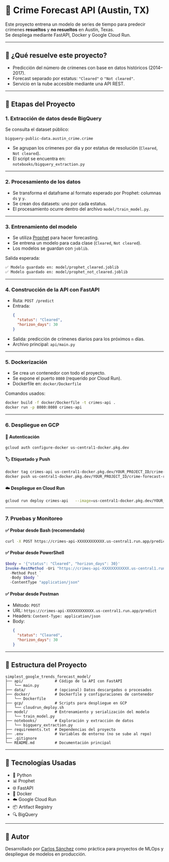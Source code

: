 # 🚨 Crime Forecast API (Austin, TX)

Este proyecto entrena un modelo de series de tiempo para predecir crímenes **resueltos** y **no resueltos** en Austin, Texas.  
Se despliega mediante FastAPI, Docker y Google Cloud Run.

---

## 🧠 ¿Qué resuelve este proyecto?

- Predicción del número de crímenes con base en datos históricos (2014–2017).
- Forecast separado por estatus: `"Cleared"` o `"Not cleared"`.
- Servicio en la nube accesible mediante una API REST.

---

## 🧭 Etapas del Proyecto

### 1. Extracción de datos desde BigQuery

Se consulta el dataset público:

```
bigquery-public-data.austin_crime.crime
```

- Se agrupan los crímenes por día y por estatus de resolución (`Cleared`, `Not cleared`).
- El script se encuentra en:  
  `notebooks/bigquery_extraction.py`

---

### 2. Procesamiento de los datos

- Se transforma el dataframe al formato esperado por Prophet: columnas `ds` y `y`.
- Se crean dos datasets: uno por cada estatus.
- El procesamiento ocurre dentro del archivo `model/train_model.py`.

---

### 3. Entrenamiento del modelo

- Se utiliza [Prophet](https://facebook.github.io/prophet/) para hacer forecasting.
- Se entrena un modelo para cada clase (`Cleared`, `Not cleared`).
- Los modelos se guardan con `joblib`.

Salida esperada:
```bash
✅ Modelo guardado en: model/prophet_cleared.joblib
✅ Modelo guardado en: model/prophet_not_cleared.joblib
```

---

### 4. Construcción de la API con FastAPI

- Ruta: `POST /predict`
- Entrada:
  ```json
  {
    "status": "Cleared",
    "horizon_days": 30
  }
  ```
- Salida: predicción de crímenes diarios para los próximos `n` días.
- Archivo principal: `api/main.py`

---

### 5. Dockerización

- Se crea un contenedor con todo el proyecto.
- Se expone el puerto `8080` (requerido por Cloud Run).
- Dockerfile en: `docker/Dockerfile`

Comandos usados:
```bash
docker build -f docker/Dockerfile -t crimes-api .
docker run -p 8080:8080 crimes-api
```

---

### 6. Despliegue en GCP

#### 🔐 Autenticación
```bash
gcloud auth configure-docker us-central1-docker.pkg.dev
```

#### 🏷️ Etiquetado y Push
```bash
docker tag crimes-api us-central1-docker.pkg.dev/YOUR_PROJECT_ID/crime-forecast-repo/crimes-api
docker push us-central1-docker.pkg.dev/YOUR_PROJECT_ID/crime-forecast-repo/crimes-api
```

#### ☁️ Despliegue en Cloud Run
```bash
gcloud run deploy crimes-api   --image=us-central1-docker.pkg.dev/YOUR_PROJECT_ID/crime-forecast-repo/crimes-api   --platform=managed   --region=us-central1   --allow-unauthenticated   --port=8080
```

---

### 7. Pruebas y Monitoreo

#### ✅ Probar desde Bash (recomendado)

```bash
curl -X POST https://crimes-api-XXXXXXXXXXXX.us-central1.run.app/predict   -H "Content-Type: application/json"   -d '{"status": "Cleared", "horizon_days": 30}'
```

#### ✅ Probar desde PowerShell

```powershell
$body = '{"status": "Cleared", "horizon_days": 30}'
Invoke-RestMethod -Uri "https://crimes-api-XXXXXXXXXXXX.us-central1.run.app/predict" `
  -Method Post `
  -Body $body `
  -ContentType "application/json"
```

#### ✅ Probar desde Postman

- Método: `POST`
- URL: `https://crimes-api-XXXXXXXXXXXX.us-central1.run.app/predict`
- Headers: `Content-Type: application/json`
- Body:
  ```json
  {
    "status": "Cleared",
    "horizon_days": 30
  }
  ```

---

## 📁 Estructura del Proyecto

```
simplest_google_trends_forecast_model/
├── api/              # Código de la API con FastAPI
│   └── main.py
├── data/             # (opcional) Datos descargados o procesados
├── docker/           # Dockerfile y configuraciones de contenedor
│   └── Dockerfile
├── gcp/              # Scripts para despliegue en GCP
│   └── cloudrun_deploy.sh
├── model/            # Entrenamiento y serialización del modelo
│   └── train_model.py
├── notebooks/        # Exploración y extracción de datos
│   └── bigquery_extraction.py
├── requirements.txt  # Dependencias del proyecto
├── .env              # Variables de entorno (no se sube al repo)
├── .gitignore
└── README.md         # Documentación principal
```

---

## 🚀 Tecnologías Usadas

- 🐍 Python
- 📊 Prophet
- 🌐 FastAPI
- 🐳 Docker
- ☁️ Google Cloud Run
- 📦 Artifact Registry
- 🔍 BigQuery

---

## 🧠 Autor

Desarrollado por [Carlos Sánchez](https://github.com/The-carlos) como práctica para proyectos de MLOps y despliegue de modelos en producción.
